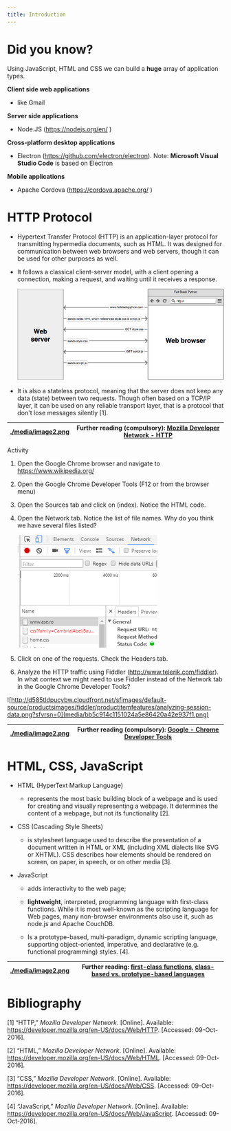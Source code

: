 ```yaml
---
title: Introduction
---
```


Did you know?
=============

Using JavaScript, HTML and CSS we can build a **huge** array of application
types.

**Client side web applications**

-   like Gmail

**Server side applications**

-   Node.JS (<https://nodejs.org/en/> )

**Cross-platform desktop applications**

-   Electron (<https://github.com/electron/electron>). Note: **Microsoft Visual
    Studio Code** is based on Electron

**Mobile applications**

-   Apache Cordova (<https://cordova.apache.org/> )

HTTP Protocol
=============

-   Hypertext Transfer Protocol (HTTP) is an application-layer protocol for
    transmitting hypermedia documents, such as HTML. It was designed for
    communication between web browsers and web servers, though it can be used
    for other purposes as well.

-   It follows a classical client-server model, with a client opening a
    connection, making a request, and waiting until it receives a response.

    ![Web server and web browser request-response cycle](media/4d25c1f13900c3d22870ac596dfe0009.png)

-   It is also a stateless protocol, meaning that the server does not keep any
    data (state) between two requests. Though often based on a TCP/IP layer, it
    can be used on any reliable transport layer, that is a protocol that don't
    lose messages silently [1].

| [./media/image2.png](./media/image2.png) | Further reading (compulsory): [Mozilla Developer Network - HTTP](https://developer.mozilla.org/en-US/docs/Web/HTTP) |
|------------------------------------------|---------------------------------------------------------------------------------------------------------------------|


Activity

1.  Open the Google Chrome browser and navigate to <https://www.wikipedia.org/>

2.  Open the Google Chrome Developer Tools (F12 or from the browser menu)

3.  Open the Sources tab and click on (index). Notice the HTML code.

4.  Open the Network tab. Notice the list of file names. Why do you think we
    have several files listed?

    ![](media/2f253feeb4b35db34124664ccc8131dc.png)

5.  Click on one of the requests. Check the Headers tab.

6.  Analyze the HTTP traffic using Fiddler (<http://www.telerik.com/fiddler>).
    In what context we might need to use Fiddler instead of the Network tab in
    the Google Chrome Developer Tools?

![http://d585tldpucybw.cloudfront.net/sfimages/default-source/productsimages/fiddler/productitemfeatures/analyzing-session-data.png?sfvrsn=0](media/bb5c914c1151024a5e86420a42e937f1.png)

| [./media/image2.png](./media/image2.png) | Further reading (compulsory): [Google - Chrome Developer Tools](https://developer.chrome.com/devtools) |
|------------------------------------------|--------------------------------------------------------------------------------------------------------|


HTML, CSS, JavaScript
=====================

-   HTML (HyperText Markup Language)

    -   represents the most basic building block of a webpage and is used for
        creating and visually representing a webpage. It determines the content
        of a webpage, but not its functionality [2].

-   CSS (Cascading Style Sheets)

    -   is stylesheet language used to describe the presentation of a document
        written in HTML or XML (including XML dialects like SVG or XHTML). CSS
        describes how elements should be rendered on screen, on paper, in
        speech, or on other media [3].

-   JavaScript

    -   adds interactivity to the web page;

    -   **lightweight**, interpreted, programming language with first-class
        functions. While it is most well-known as the scripting language for Web
        pages, many non-browser environments also use it, such as node.js and
        Apache CouchDB.

    -   Is a prototype-based, multi-paradigm, dynamic scripting language,
        supporting object-oriented, imperative, and declarative (e.g. functional
        programming) styles. [4].

| [./media/image2.png](./media/image2.png) | Further reading: [first-class functions](https://en.wikipedia.org/wiki/First-class_function), [class-based vs. prototype-based languages](https://developer.mozilla.org/en-US/docs/Web/JavaScript/Guide/Details_of_the_Object_Model#Class-Based_vs._Prototype-Based_Languages) |
|------------------------------------------|--------------------------------------------------------------------------------------------------------------------------------------------------------------------------------------------------------------------------------------------------------------------------------|


Bibliography
============

[1] “HTTP,” *Mozilla Developer Network*. [Online]. Available:
https://developer.mozilla.org/en-US/docs/Web/HTTP. [Accessed: 09-Oct-2016].

[2] “HTML,” *Mozilla Developer Network*. [Online]. Available:
https://developer.mozilla.org/en-US/docs/Web/HTML. [Accessed: 09-Oct-2016].

[3] “CSS,” *Mozilla Developer Network*. [Online]. Available:
https://developer.mozilla.org/en-US/docs/Web/CSS. [Accessed: 09-Oct-2016].

[4] “JavaScript,” *Mozilla Developer Network*. [Online]. Available:
https://developer.mozilla.org/en-US/docs/Web/JavaScript. [Accessed:
09-Oct-2016].
